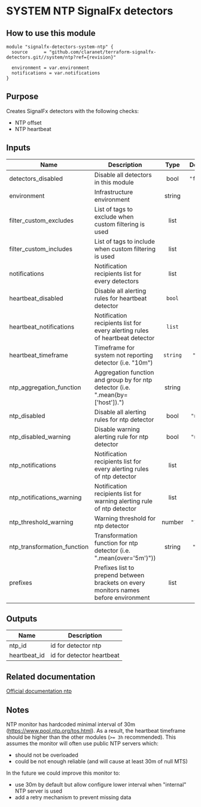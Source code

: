 # SYSTEM NTP SignalFx detectors

## How to use this module

```hcl
module "signalfx-detectors-system-ntp" {
  source      = "github.com/claranet/terraform-signalfx-detectors.git//system/ntp?ref={revision}"

  environment = var.environment
  notifications = var.notifications
}

```

## Purpose

Creates SignalFx detectors with the following checks:

- NTP offset
- NTP heartbeat

## Inputs

| Name | Description | Type | Default | Required |
|------|-------------|:----:|:-----:|:-----:|
| detectors\_disabled | Disable all detectors in this module | bool | `"false"` | no |
| environment | Infrastructure environment | string | n/a | yes |
| filter\_custom\_excludes | List of tags to exclude when custom filtering is used | list | `[]` | no |
| filter\_custom\_includes | List of tags to include when custom filtering is used | list | `[]` | no |
| notifications | Notification recipients list for every detectors | list | n/a | yes |
| heartbeat\_disabled | Disable all alerting rules for heartbeat detector | `bool` | n/a | yes |
| heartbeat\_notifications | Notification recipients list for every alerting rules of heartbeat detector | `list` | `[]` | no |
| heartbeat\_timeframe | Timeframe for system not reporting detector (i.e. "10m") | `string` | `"20m"` | no |
| ntp\_aggregation\_function | Aggregation function and group by for ntp detector \(i.e. ".mean\(by=\['host'\]\)."\) | string | `""` | no |
| ntp\_disabled | Disable all alerting rules for ntp detector | bool | `"null"` | no |
| ntp\_disabled\_warning | Disable warning alerting rule for ntp detector | bool | `"null"` | no |
| ntp\_notifications | Notification recipients list for every alerting rules of ntp detector | list | `[]` | no |
| ntp\_notifications\_warning | Notification recipients list for warning alerting rule of ntp detector | list | `[]` | no |
| ntp\_threshold\_warning | Warning threshold for ntp detector | number | `"1500"` | no |
| ntp\_transformation\_function | Transformation function for ntp detector (i.e. \".mean(over='5m')\")) | string | `"min"` | no |
| prefixes | Prefixes list to prepend between brackets on every monitors names before environment | list | `[]` | no |

## Outputs

| Name | Description |
|------|-------------|
| ntp\_id | id for detector ntp |
| heartbeat\_id | id for detector heartbeat |

## Related documentation

[Official documentation ntp](https://docs.signalfx.com/en/latest/integrations/agent/monitors/ntp.html)

## Notes

NTP monitor has hardcoded minimal interval of 30m (https://www.pool.ntp.org/tos.html).
As a result, the heartbeat timeframe should be higher than the other modules (`>= 3h` recommended).
This assumes the monitor will often use public NTP servers which:

- should not be overloaded
- could be not enough reliable (and will cause at least 30m of null MTS)

In the future we could improve this monitor to:

- use 30m by default but allow configure lower interval when "internal" NTP server is used
- add a retry mechanism to prevent missing data
